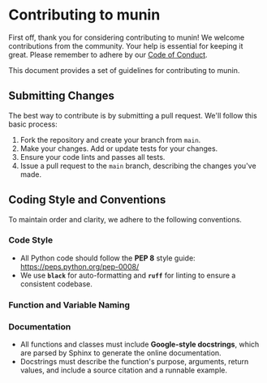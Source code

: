 # Contributing to munin

First off, thank you for considering contributing to munin! We welcome contributions from the community. Your help is essential for keeping it great. Please remember to adhere by our [Code of Conduct](CODE_OF_CONDUCT.md).

This document provides a set of guidelines for contributing to munin.

## Submitting Changes

The best way to contribute is by submitting a pull request. We'll follow this basic process:

1.  Fork the repository and create your branch from `main`.
2.  Make your changes. Add or update tests for your changes.
3.  Ensure your code lints and passes all tests.
4.  Issue a pull request to the `main` branch, describing the changes you've made.

## Coding Style and Conventions

To maintain order and clarity, we adhere to the following conventions.

### Code Style

-   All Python code should follow the **PEP 8** style guide: <https://peps.python.org/pep-0008/>
-   We use **`black`** for auto-formatting and **`ruff`** for linting to ensure a consistent codebase.

### Function and Variable Naming


### Documentation

-   All functions and classes must include **Google-style docstrings**, which are parsed by Sphinx to generate the online documentation.
-   Docstrings must describe the function's purpose, arguments, return values, and include a source citation and a runnable example.
